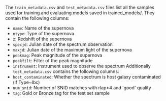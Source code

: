 The `train_metadata.csv` and `test_metadata.csv` files list all the samples used for training and evaluating models saved in trained_models/. 
They contain the following columns:
- `name`: Name of the supernova
- `ntype`: Type of the supernova
- `z`: Redshift of the supernova
- `specjd`: Julian date of the spectrum observation
- `maxjd`: Julian date of the maximum light of the supernova
- `peakmag`: Peak magnitude of the supernova
- `peakfilt`: Filter of the peak magnitude
- `instrument`: Instrument used to observe the spectrum
Additionally `test_metadata.csv` contains the following columns:
- `host_contaminated`: Whether the spectrum is host galaxy contaminated (if Type~Ibc)
- `num_snid`: Number of SNID matches with rlap>4 and 'good' quality
- `tag`: Gold or Bronze tag for the test set sample
